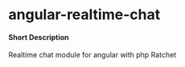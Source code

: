 # angular-realtime-chat

<h4>Short Description</h4>
<p>Realtime chat module for angular with php Ratchet</p>